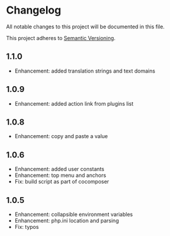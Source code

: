 # Changelog #

All notable changes to this project will be documented in this file.

This project adheres to [Semantic Versioning](http://semver.org/).

## 1.1.0 ##
* Enhancement: added translation strings and text domains

## 1.0.9 ##
* Enhancement: added action link from plugins list

## 1.0.8 ##
* Enhancement: copy and paste a value

## 1.0.6 ##
* Enhancement: added user constants
* Enhancement: top menu and anchors
* Fix: build script as part of cocomposer

## 1.0.5 ##
* Enhancement: collapsible environment variables
* Enhancement: php.ini location and parsing
* Fix: typos
